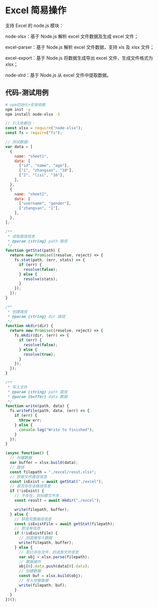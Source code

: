 # Excel 简易操作

支持 Excel 的 node.js 模块：

node-xlsx：基于 Node.js 解析 excel 文件数据及生成 excel 文件；

excel-parser：基于 Node.js 解析 excel 文件数据，支持 xls 及 xlsx 文件；

excel-export：基于 Node.js 将数据生成导出 excel 文件，生成文件格式为 xlsx；

node-xlrd：基于 Node.js 从 excel 文件中提取数据。

## 代码-测试用例

```sh
# npm初始化+安装依赖
npm init -y
npm install node-xlsx -S
```

```javascript
// 引入依赖包：
const xlsx = require("node-xlsx");
const fs = require("fs");
```

```javascript
// 测试数据:
var data = [
  {
    name: "sheet1",
    data: [
      ["id", "name", "age"],
      ["1", "zhangsan", "18"],
      ["2", "lisi", "16"],
    ],
  },
  {
    name: "sheet2",
    data: [
      ["username", "gender"],
      ["zhangsan", "1"],
    ],
  },
];
```

```javascript
/**
 * 读取路径信息
 * @param {string} path 路径
 */
function getStat(path) {
  return new Promise((resolve, reject) => {
    fs.stat(path, (err, stats) => {
      if (err) {
        resolve(false);
      } else {
        resolve(stats);
      }
    });
  });
}
```

```javascript
/**
 * 创建路径
 * @param {string} dir 路径
 */
function mkdir(dir) {
  return new Promise((resolve, reject) => {
    fs.mkdir(dir, (err) => {
      if (err) {
        resolve(false);
      } else {
        resolve(true);
      }
    });
  });
}
```

```javascript
/**
 * 写入文件
 * @param {string} path 路径
 * @param {buffer} data 数据
 */
function write(path, data) {
  fs.writeFile(path, data, (err) => {
    if (err) {
      throw err;
    } else {
      console.log("Write to finished");
    }
  });
}
```

```javascript
(async function() {
  // 创建数据
  var buffer = xlsx.build(data);
  // 路径
  const filepath = "./excel/resut.xlsx";
  // 获取文件路径信息
  const isExist = await getStat("./excel");
  // 是否存在该路径信息
  if (!isExist) {
    // 不存在，则创建文件夹
    const result = await mkdir("./excel");

    write(filepath, buffer);
  } else {
    // 获取完整路径信息
    const isExistFile = await getStat(filepath);
    // 若没有信息
    if (!isExistFile) {
      // 则直接写入数据
      write(filepath, buffer);
    } else {
      // 若已存在文件，则读取文件信息
      var obj = xlsx.parse(filepath);
      // 数据操作
      obj[0].data.push(data[0].data);
      // 创建数据
      const buf = xlsx.build(obj);
      // 写入完整数据
      write(filepath, buf);
    }
  }
})();
```
